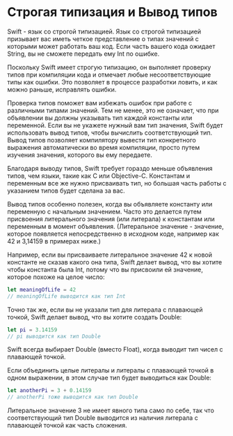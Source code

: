 # Строгая типизация и Вывод типов
Swift - язык со строгой типизацией. Язык со строгой типизацией призывает вас иметь четкое представление о типах значений с которыми может работать ваш код. Если часть вашего кода ожидает String, вы не сможете передать ему Int по ошибке.

Поскольку Swift имеет строгую типизацию, он выполняет проверку типов при компиляции кода и отмечает любые несоответствующие типы как ошибки. Это позволяет в процессе разработки ловить, и как можно раньше, исправлять ошибки.

Проверка типов поможет вам избежать ошибок при работе с различными типами значений. Тем не менее, это не означает, что при объявлении вы должны указывать тип каждой константы или переменной. Если вы не укажете нужный вам тип значения, Swift будет использовать вывод типов, чтобы вычислить соответствующий тип. Вывод типов позволяет компилятору вывести тип конкретного выражения автоматически во время компиляции, просто путем изучения значения, которого вы ему передаете.

Благодаря выводу типов, Swift требует гораздо меньше объявления типов, чем языки, такие как C или Objective-C. Константам и переменным все же нужно присваивать тип, но большая часть работы с указанием типов будет сделана за вас.

Вывод типов особенно полезен, когда вы объявляете константу или переменную с начальным значением. Часто это делается путем присвоения литерального значения (или литерала) к константам или переменным в момент объявления​​. (Литеральное значение - значение, которое появляется непосредственно в исходном коде, например как 42 и 3,14159 в примерах ниже.)

Например, если вы присваиваете литеральное значение 42 к новой константе не сказав какого она типа, Swift делает вывод, что вы хотите чтобы константа была Int, потому что вы присвоили ей значение, которое похоже на целое число:

```swift
let meaningOfLife = 42
// meaningOfLife выводится как тип Int
```

Точно так же, если вы не указали тип для литерала с плавающей точкой, Swift делает вывод, что вы хотите создать Double:

```swift
let pi = 3.14159
// pi выводится как тип Double
```

Swift всегда выбирает Double (вместо Float), когда выводит тип чисел с плавающей точкой.

Если объединить целые литералы и литералы с плавающей точкой в одном выражении, в этом случае тип будет выводиться как Double:

```swift
let anotherPi = 3 + 0.14159
// anotherPi тоже выводится как тип Double
```

Литеральное значение 3 не имеет явного типа само по себе, так что соответствующий тип Double выводится из наличия литерала с плавающей точкой как часть сложения.
